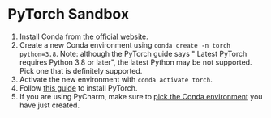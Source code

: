 # PyTorch Sandbox

1. Install Conda from [the official website](https://www.anaconda.com/download/#windows).
2. Create a new Conda environment using `conda create -n torch python=3.8`. Note: although the PyTorch guide says "
   Latest PyTorch requires Python 3.8 or later", the latest Python may be not supported. Pick one that is definitely
   supported.
3. Activate the new environment with `conda activate torch`.
4. Follow [this guide](https://pytorch.org/) to install PyTorch.
5. If you are using PyCharm, make sure to [pick the Conda environment](https://stackoverflow.com/a/46133678/1862286) you
   have just created.